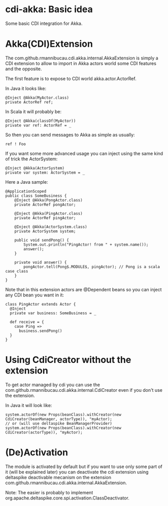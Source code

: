 cdi-akka: Basic idea
====================

Some basic CDI integration for Akka.

Akka(CDI)Extension
==================

The com.github.rmannibucau.cdi.akka.internal.AkkaExtension is simply a CDI extension
to allow to import in Akka actors world some CDI features and the opposite.

The first feature is to expose to CDI world akka.actor.ActorRef.

In Java it looks like:

    @Inject @Akka(MyActor.class)
    private ActorRef ref;

In Scala it will probably be:

    @Inject @Akka(classOf(MyActor))
    private var ref: ActorRef = _

So then you can send messages to Akka as simple as usually:

    ref ! Foo

If you want some more advanced usage you can inject using the same kind of trick the ActorSystem:

    @Inject @Akka(ActorSystem)
    private var system: ActorSystem = _

Here a Java sample:

    @ApplicationScoped
    public class SomeBusiness {
        @Inject @Akka(PongActor.class)
        private ActorRef pongActor;

        @Inject @Akka(PingActor.class)
        private ActorRef pingActor;

        @Inject @Akka(ActorSystem.class)
        private ActorSystem system;

        public void sendPong() {
            System.out.println("PingActor! from " + system.name());
            answer();
        }

        private void answer() {
            pongActor.tell(Pong$.MODULE$, pingActor); // Pong is a scala case class
        }
    }

Note that in this extension actors are @Dependent beans so you can inject any CDI bean you want in it:

    class PingActor extends Actor {
      @Inject
      private var business: SomeBusiness = _

      def receive = {
        case Ping =>
          business.sendPong()
      }
    }


Using CdiCreator without the extension
======================================

To get actor managed by cdi you can use the com.github.rmannibucau.cdi.akka.internal.CdiCreator even
if you don't use the extension.

In Java it will look like:

    system.actorOf(new Props(beanClass).withCreator(new CdiCreator(beanManager, actorType)), "myActor);
    // or (will use deltaspike BeanManagerProvider)
    system.actorOf(new Props(beanClass).withCreator(new CdiCreator(actorType)), "myActor);


(De)Activation
==============

The module is activated by default but if you want to use only some part of it (will be explained later)
you can deactivate the cdi extension using deltaspike deactivable mecanism
on the extension com.github.rmannibucau.cdi.akka.internal.AkkaExtension.

Note: The easier is probably to implement org.apache.deltaspike.core.spi.activation.ClassDeactivator.
